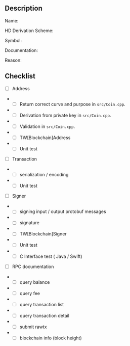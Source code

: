 <!--- Thank you for requesting new blockchain support -->

<!--- Before submitting please check to see if this coin was already requested -->

<!--- Provide as many relevant details about the coin -->
## Description

<!-- Coin Name and official website e.g. [Bitcoin](https://bitcoin.org) -->
Name:
<!-- HD Derivation Scheme e.g. BIP44 / 0 -->
HD Derivation Scheme:
<!-- Symbol e.g. BTC -->
Symbol:
<!-- Documentation (Address / Transaction signing etc) and reference implementation links -->
Documentation:
<!-- Why we should support it? -->
Reason:

## Checklist

<!-- Sample Checklist -->

- [ ] Address
- - [ ] Return correct curve and purpose in `src/Coin.cpp`.
- - [ ] Derivation from private key in `src/Coin.cpp`.
- - [ ] Validation in `src/Coin.cpp`.
- - [ ] TW[Blockchain]Address
- - [ ] Unit test
- [ ] Transaction
- - [ ] serialization / encoding
- - [ ] Unit test
- [ ] Signer
- - [ ] signing input / output protobuf messages
- - [ ] signature
- - [ ] TW[Blockchain]Signer
- - [ ] Unit test
- - [ ] C Interface test ( Java / Swift)
- [ ] RPC documentation
- - [ ] query balance
- - [ ] query fee
- - [ ] query transaction list
- - [ ] query transaction detail
- - [ ] submit rawtx
- - [ ] blockchain info (block height)
